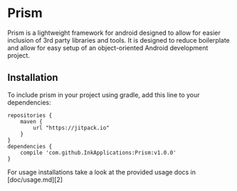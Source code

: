 Prism
=====

Prism is a lightweight framework for android designed to allow for easier
inclusion of 3rd party libraries and tools. It is designed to reduce boilerplate
and allow for easy setup of an object-oriented Android development project.

Installation
------------

To include prism in your project using gradle, add this line to your 
dependencies:

    repositories {
        maven {
            url "https://jitpack.io"
        }
    }
    dependencies {
        compile 'com.github.InkApplications:Prism:v1.0.0'
    }

For usage installations take a look at the provided usage docs in 
[doc/usage.md][2]
